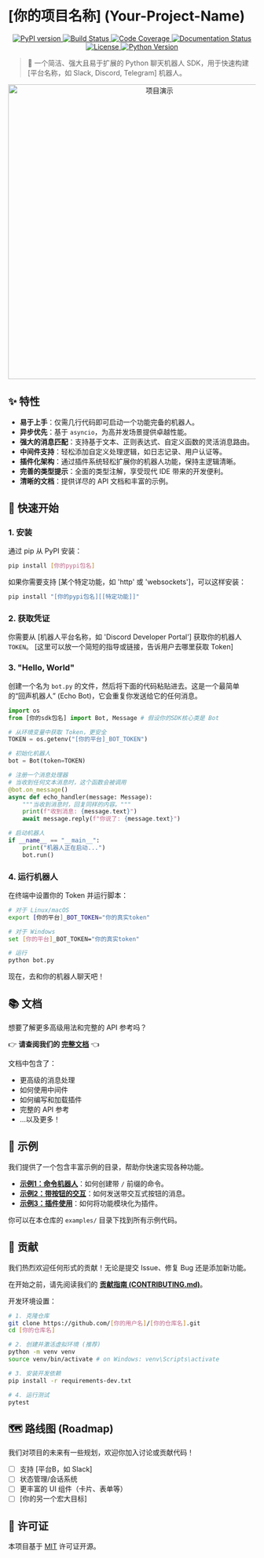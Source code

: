 # [你的项目名称] (Your-Project-Name)

<!-- 徽章部分：这些徽章能快速展示项目状态，非常专业。访问 https://shields.io/ 来生成你自己的徽章 -->
<p align="center">
  <a href="[你的PyPI项目链接]">
    <img src="https://img.shields.io/pypi/v/[你的pypi包名].svg" alt="PyPI version">
  </a>
  <a href="[你的构建状态链接，如GitHub Actions]">
    <img src="https://img.shields.io/github/actions/workflow/status/[你的用户名]/[你的仓库名]/[你的workflow文件名].yml?branch=main" alt="Build Status">
  </a>
  <a href="[你的代码覆盖率报告链接，如Codecov]">
    <img src="https://img.shields.io/codecov/c/github/[你的用户名]/[你的仓库名].svg" alt="Code Coverage">
  </a>
  <a href="[你的文档链接，如Read the Docs]">
    <img src="https://img.shields.io/readthedocs/[你的ReadTheDocs项目名].svg" alt="Documentation Status">
  </a>
  <a href="LICENSE">
    <img src="https://img.shields.io/pypi/l/[你的pypi包名].svg" alt="License">
  </a>
  <a href="https://python.org">
    <img src="https://img.shields.io/pypi/pyversions/[你的pypi包名].svg" alt="Python Version">
  </a>
</p>

<!-- 项目口号/一句话简介 -->
> 💬 一个简洁、强大且易于扩展的 Python 聊天机器人 SDK，用于快速构建 [平台名称，如 Slack, Discord, Telegram] 机器人。

<!-- 动画/截图：一个GIF动图或截图能极大地吸引用户 -->
<p align="center">
  <img src="[你的机器人演示GIF或截图链接]" alt="项目演示" width="600"/>
</p>

## ✨ 特性

*   **易于上手**：仅需几行代码即可启动一个功能完备的机器人。
*   **异步优先**：基于 `asyncio`，为高并发场景提供卓越性能。
*   **强大的消息匹配**：支持基于文本、正则表达式、自定义函数的灵活消息路由。
*   **中间件支持**：轻松添加自定义处理逻辑，如日志记录、用户认证等。
*   **插件化架构**：通过插件系统轻松扩展你的机器人功能，保持主逻辑清晰。
*   **完善的类型提示**：全面的类型注解，享受现代 IDE 带来的开发便利。
*   **清晰的文档**：提供详尽的 API 文档和丰富的示例。

## 🚀 快速开始

### 1. 安装

通过 pip 从 PyPI 安装：

```bash
pip install [你的pypi包名]
```

<!-- 可选项：如果你支持更复杂的安装 -->
如果你需要支持 [某个特定功能，如 'http' 或 'websockets']，可以这样安装：

```bash
pip install "[你的pypi包名][[特定功能]]"
```

### 2. 获取凭证

你需要从 [机器人平台名称，如 'Discord Developer Portal'] 获取你的机器人 `TOKEN`。
[这里可以放一个简短的指导或链接，告诉用户去哪里获取 Token]

### 3. "Hello, World"

创建一个名为 `bot.py` 的文件，然后将下面的代码粘贴进去。这是一个最简单的“回声机器人” (Echo Bot)，它会重复你发送给它的任何消息。

```python
import os
from [你的sdk包名] import Bot, Message # 假设你的SDK核心类是 Bot

# 从环境变量中获取 Token，更安全
TOKEN = os.getenv("[你的平台]_BOT_TOKEN") 

# 初始化机器人
bot = Bot(token=TOKEN)

# 注册一个消息处理器
# 当收到任何文本消息时，这个函数会被调用
@bot.on_message()
async def echo_handler(message: Message):
    """当收到消息时，回复同样的内容。"""
    print(f"收到消息: {message.text}")
    await message.reply(f"你说了: {message.text}")

# 启动机器人
if __name__ == "__main__":
    print("机器人正在启动...")
    bot.run()
```

### 4. 运行机器人

在终端中设置你的 Token 并运行脚本：

```bash
# 对于 Linux/macOS
export [你的平台]_BOT_TOKEN="你的真实token"

# 对于 Windows
set [你的平台]_BOT_TOKEN="你的真实token"

# 运行
python bot.py
```

现在，去和你的机器人聊天吧！

## 📚 文档

想要了解更多高级用法和完整的 API 参考吗？

👉 **请查阅我们的 [完整文档]([你的文档链接])** 👈

文档中包含了：
*   更高级的消息处理
*   如何使用中间件
*   如何编写和加载插件
*   完整的 API 参考
*   ...以及更多！

## 🧩 示例

我们提供了一个包含丰富示例的目录，帮助你快速实现各种功能。

*   **[示例1：命令机器人]([链接到示例代码])**：如何创建带 `/` 前缀的命令。
*   **[示例2：带按钮的交互]([链接到示例代码])**：如何发送带交互式按钮的消息。
*   **[示例3：插件使用]([链接到示例代码])**：如何将功能模块化为插件。

你可以在本仓库的 `examples/` 目录下找到所有示例代码。

## 🤝 贡献

我们热烈欢迎任何形式的贡献！无论是提交 Issue、修复 Bug 还是添加新功能。

在开始之前，请先阅读我们的 **[贡献指南 (CONTRIBUTING.md)](CONTRIBUTING.md)**。

开发环境设置：
```bash
# 1. 克隆仓库
git clone https://github.com/[你的用户名]/[你的仓库名].git
cd [你的仓库名]

# 2. 创建并激活虚拟环境 (推荐)
python -m venv venv
source venv/bin/activate # on Windows: venv\Scripts\activate

# 3. 安装开发依赖
pip install -r requirements-dev.txt

# 4. 运行测试
pytest
```

## 🗺️ 路线图 (Roadmap)

我们对项目的未来有一些规划，欢迎你加入讨论或贡献代码！

- [ ] 支持 [平台B，如 Slack]
- [ ] 状态管理/会话系统
- [ ] 更丰富的 UI 组件（卡片、表单等）
- [ ] [你的另一个宏大目标]

## 📄 许可证

本项目基于 [MIT](LICENSE) 许可证开源。